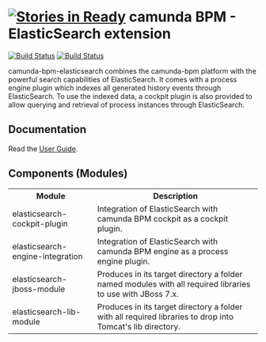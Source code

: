 [![Stories in Ready](https://badge.waffle.io/camunda/camunda-bpm-elasticsearch.png?label=ready&title=Ready)](https://waffle.io/camunda/camunda-bpm-elasticsearch)
camunda BPM - ElasticSearch extension
===========================

[![Build Status](https://travis-ci.org/camunda/camunda-bpm-elasticsearch.svg?branch=master)](https://travis-ci.org/camunda/camunda-bpm-elasticsearch)
[![Build Status](https://drone.io/github.com/camunda/camunda-bpm-elasticsearch/status.png)](https://drone.io/github.com/camunda/camunda-bpm-elasticsearch/latest)


camunda-bpm-elasticsearch combines the camunda-bpm platform with the powerful search capabilities of ElasticSearch.
It comes with a process engine plugin which indexes all generated history events through ElasticSearch.
To use the indexed data, a cockpit plugin is also provided to allow querying and retrieval of process instances through ElasticSearch.

Documentation
-------------

Read the [User Guide](docs/userguide.md).

Components (Modules)
--------------------
<table>
  <tr>
    <th>Module</th><th>Description</th>
  </tr>
  <tr>
    <td>elasticsearch-cockpit-plugin</td><td>Integration of ElasticSearch with camunda BPM cockpit as a cockpit plugin.</td>
  </tr>
  <tr>
    <td>elasticsearch-engine-integration</td><td>Integration of ElasticSearch with camunda BPM engine as a process engine plugin.</td>
  </tr>
  <tr>
    <td>elasticsearch-jboss-module</td><td>Produces in its target directory a folder named modules with all required libraries to use with JBoss 7.x.</td>
  </tr>
  <tr>
      <td>elasticsearch-lib-module</td><td>Produces in its target directory a folder with all required libraries to drop into Tomcat's lib directory.</td>
    </tr>
</table>

